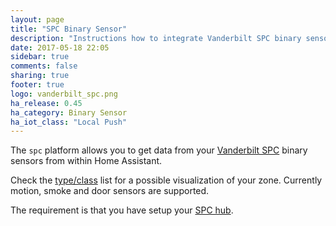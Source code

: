 ```yaml
---
layout: page
title: "SPC Binary Sensor"
description: "Instructions how to integrate Vanderbilt SPC binary sensors into Home Assistant."
date: 2017-05-18 22:05
sidebar: true
comments: false
sharing: true
footer: true
logo: vanderbilt_spc.png
ha_release: 0.45
ha_category: Binary Sensor
ha_iot_class: "Local Push"
---
```


The `spc` platform allows you to get data from your [Vanderbilt SPC](http://www.spc-intruder-detection.com/ssp-spc/) binary sensors from within Home Assistant. 

Check the [type/class](/components/binary_sensor/) list for a possible visualization of your zone. Currently motion, smoke and door sensors are supported.
  
The requirement is that you have setup your [SPC hub](/components/spc/).
